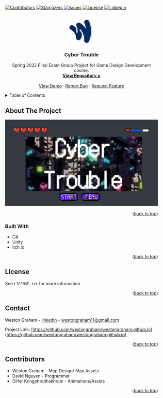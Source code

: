 <div id="top"></div>

[![Contributors][contributors-shield]][contributors-url]
[![Stargazers][stars-shield]][stars-url]
[![Issues][issues-shield]][issues-url]
[![License][license-shield]][license-url]
[![LinkedIn][linkedin-shield]][linkedin-url]



<!-- PROJECT LOGO -->
<br />
<div align="center">
  <a href="https://github.com/westongraham/CyberTrouble">
    <img src="images/Wlogo.png" alt="Logo" width="80" height="80">
  </a>

<h3 align="center">Cyber Trouble</h3>

  <p align="center">
    Spring 2022 Final Exam Group Project for Game Design Development course.
    <br />
    <a href="https://github.com/westongraham/CyberTrouble"><strong>View Repository »</strong></a>
    <br />
    <br />
    <a href="https://westongraham.itch.io/cyber-trouble">View Demo</a>
    ·
    <a href="https://github.com/westongraham/CyberTrouble/issues">Report Bug</a>
    ·
    <a href="https://github.com/westongraham/CyberTrouble/issues">Request Feature</a>
  </p>
</div>



<!-- TABLE OF CONTENTS -->
<details>
  <summary>Table of Contents</summary>
  <ol>
    <li>
      <a href="#about-the-project">About The Project</a>
      <ul>
        <li><a href="#built-with">Built With</a></li>
      </ul>
    </li>
    <li><a href="#license">License</a></li>
    <li><a href="#contact">Contact</a></li>
    <li><a href="#contributors">Contributors</a></li>
  </ol>
</details>



<!-- ABOUT THE PROJECT -->
## About The Project

[![product-screenshot][product-screenshot]](https://westongraham.itch.io/cyber-trouble)

<p align="right">(<a href="#top">back to top</a>)</p>



### Built With

* C#
* Unity
* itch.io


<p align="right">(<a href="#top">back to top</a>)</p>


<!-- LICENSE -->
## License

See `LICENSE.txt` for more information.

<p align="right">(<a href="#top">back to top</a>)</p>



<!-- CONTACT -->
## Contact

Weston Graham - [linkedin](https://www.linkedin.com/in/westongraham/) - westongraham11@gmail.com

Project Link: [https://github.com/westongraham/westongraham.github.io](https://github.com/westongraham/westongraham.github.io)

<p align="right">(<a href="#top">back to top</a>)</p>



<!-- Contributors -->
## Contributors

* Weston Graham - Map Design/ Map Assets
* David Nguyen - Programmer
* Dilfer Kongphouthakhoun - Animations/Assets

<p align="right">(<a href="#top">back to top</a>)</p>



<!-- MARKDOWN LINKS & IMAGES -->
<!-- https://www.markdownguide.org/basic-syntax/#reference-style-links -->
[contributors-shield]: https://img.shields.io/github/contributors/westongraham/CyberTrouble.svg?style=for-the-badge
[contributors-url]: https://github.com/westongraham/CyberTrouble/graphs/contributors
[forks-shield]: https://img.shields.io/github/forks/westongraham/CyberTrouble.svg?style=for-the-badge
[forks-url]: https://github.com/westongraham/CyberTrouble/network/members
[stars-shield]: https://img.shields.io/github/stars/westongraham/CyberTrouble.svg?style=for-the-badge
[stars-url]: https://github.com/westongraham/CyberTrouble/stargazers
[issues-shield]: https://img.shields.io/github/issues/westongraham/CyberTrouble.svg?style=for-the-badge
[issues-url]: https://github.com/westongraham/CyberTrouble/issues
[license-shield]: https://img.shields.io/github/license/westongraham/CyberTrouble?style=for-the-badge
[license-url]: https://github.com/westongraham/CyberTrouble/blob/master/LICENSE.txt
[linkedin-shield]: https://img.shields.io/badge/-LinkedIn-black.svg?style=for-the-badge&logo=linkedin&colorB=555
[linkedin-url]: https://linkedin.com/in/westongraham
[product-screenshot]: images/CyberTroubleImg.png
